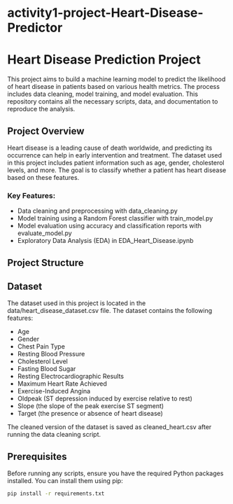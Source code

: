 # activity1-project-Heart-Disease-Predictor
# Heart Disease Prediction Project

This project aims to build a machine learning model to predict the likelihood of heart disease in patients based on various health metrics. The process includes data cleaning, model training, and model evaluation. This repository contains all the necessary scripts, data, and documentation to reproduce the analysis.

## Project Overview

Heart disease is a leading cause of death worldwide, and predicting its occurrence can help in early intervention and treatment. The dataset used in this project includes patient information such as age, gender, cholesterol levels, and more. The goal is to classify whether a patient has heart disease based on these features.

### Key Features:
- Data cleaning and preprocessing with data_cleaning.py
- Model training using a Random Forest classifier with train_model.py
- Model evaluation using accuracy and classification reports with evaluate_model.py
- Exploratory Data Analysis (EDA) in EDA_Heart_Disease.ipynb

## Project Structure
## Dataset

The dataset used in this project is located in the data/heart_disease_dataset.csv file. The dataset contains the following features:
- Age
- Gender
- Chest Pain Type
- Resting Blood Pressure
- Cholesterol Level
- Fasting Blood Sugar
- Resting Electrocardiographic Results
- Maximum Heart Rate Achieved
- Exercise-Induced Angina
- Oldpeak (ST depression induced by exercise relative to rest)
- Slope (the slope of the peak exercise ST segment)
- Target (the presence or absence of heart disease)

The cleaned version of the dataset is saved as cleaned_heart.csv after running the data cleaning script.

## Prerequisites

Before running any scripts, ensure you have the required Python packages installed. You can install them using pip:

```bash
pip install -r requirements.txt